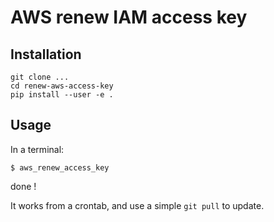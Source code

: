# AWS renew IAM access key

## Installation
```
git clone ...
cd renew-aws-access-key
pip install --user -e .
```

## Usage

In a terminal:
```
$ aws_renew_access_key
```

done !

It works from a crontab, and use a simple `git pull` to update.
